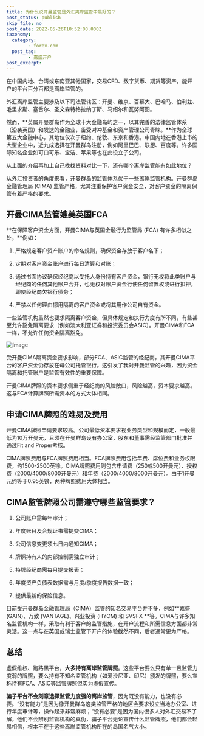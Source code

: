 ```yaml
---
title: 为什么说开曼监管是外汇离岸监管中最好的？
post_status: publish
skip_file: no
post_date: 2022-05-26T10:52:00.000Z
taxonomy:
  category:
        - forex-com
  post_tag:
        - 嘉盛开户
post_excerpt: 
---
```

在中国内地、台湾或东南亚其他国家，交易CFD、数字货币、期货等资产，能开户的平台百分百都是离岸监管的。

外汇离岸监管主要涉及以下司法管辖区：开曼、维京、百慕大、巴哈马、伯利兹、毛里求斯、塞舌尔、圣文森特格拉纳丁斯、马绍尔和瓦努阿图。

然而，**英属开曼群岛作为全球十大金融岛屿之一，以其完善的法律监管体系（沿袭英国）和发达的金融业，备受对冲基金和资产管理公司青睐。**作为全球第五大金融中心，其地位仅次于纽约、伦敦、东京和香港。中国内地在香港上市的大型企业中，近九成选择在开曼群岛注册，例如阿里巴巴、联想、百度等。许多国际知名企业如可口可乐、宝洁、苹果等也在此设立子公司。

从上面的介绍再加上自己找找资料对比一下，还有哪个离岸监管能有如此地位？

从外汇投资者的角度来看，开曼群岛的监管体系优于一些离岸监管机构。开曼群岛金融管理局 (CIMA) 监管严格，尤其注重保护客户资金安全，对客户资金的隔离保管有着严格的要求。

## 开曼CIMA监管媲美英国FCA

**在保障客户资金方面，开曼CIMA与英国金融行为监管局 (FCA) 有许多相似之处，**例如：

1. 严格规定客户资产账户的命名规则，确保资金存放于客户名下；

1. 定期对客户资金账户进行每日清算和对账；

1. 通过书面协议确保经纪商以受托人身份持有客户资金，银行无权将此类账户与经纪商的任何其他账户合并，也无权对账户资金行使任何留置权或进行扣押，即使经纪商欠银行债务；

1. 严禁以任何理由挪用隔离的客户资金或将其用作公司自有资金。

一些监管机构虽然也要求隔离客户资金，但具体规定和执行力度有所不同，有些甚至允许豁免隔离要求（例如澳大利亚证券和投资委员会ASIC）。开曼CIMA和FCA一样，不允许任何资金隔离豁免。

![Image](https://prod-files-secure.s3.us-west-2.amazonaws.com/39ed1227-6d7d-4570-be36-9ccd4a2c4241/bd849744-3fcb-4a37-8312-357962c8f065/image.png?X-Amz-Algorithm=AWS4-HMAC-SHA256&X-Amz-Content-Sha256=UNSIGNED-PAYLOAD&X-Amz-Credential=ASIAZI2LB4667H2KLYGY%2F20250705%2Fus-west-2%2Fs3%2Faws4_request&X-Amz-Date=20250705T041338Z&X-Amz-Expires=3600&X-Amz-Security-Token=IQoJb3JpZ2luX2VjEDEaCXVzLXdlc3QtMiJIMEYCIQCv9wjVxeKh4uf%2FGC5wL%2BvRU2xUrebqFql%2F%2B9eNPOyIUQIhAKn0icRn1PK4r0R1xawt5j%2FbHUxuNbjGTmA9Z3SKI5%2F1Kv8DCDoQABoMNjM3NDIzMTgzODA1IgzkPKF%2BYkGFZu%2BwwF8q3AMpOhrgp4wNGgvx0l2Q3O%2FWUiBeyMjreifpeCnBZgCPe77qLfCE3e0ezbWyIuFydoKlyRfIDpYhC6g7VziaWQepeIajx8T40xXQKkEvdAw10YJWDh%2F7ca8T%2FEOV2yrU3olDPrEvHEpBgir24cj30HrLzGdvrOUdE9v7OyuZdJg9Op%2BzpqQ5%2FcP1oCognMppfAEeU5wb1L%2FxHMi1I9%2FVCkVY7xm6O4dYTKFJTtiG6iGBqi2fg3aYighe1tnZSs68U0Y2UkU3LfQusS3g4aGbpMb1YrZX9ppd29%2FgK%2FiBpwy50BKngORhzJmpjEZZrWdhDovcfJxiag%2FRK0q8AVynUduQu5gYOeOupgYnoCEIvJ9q1fzmoUEx2sz66n71FTl30KK%2FoTug7iebgum5EFfbdoI6XNUQ8FHamo%2FQNHDtJcxAcd7GuKgy36DH2eVsdh98Chh9MBhaHSAQI5ln9JSo5ycCsqMiSs88jsOl9RSY9j1CU1pavV2UJAiHbWhEKOgqZxoxV7%2FM4EAuabxH4Q7qxGMlnnDHuev9iXK5fn8deqAChaMivBgjX%2FsmtiVQaYii6Ykr1exqVZmhMOUrpmEYkRaLTLqAtmscBb3kPRhrhU%2FTVFzcrvRWTHxLqMdxZTCl56HDBjqkAWBYvMBcVAMATQE27lL0q%2BE4nTgpxIRT%2F%2BWY6MhWyT8IQinfjUCsBSMBiM6VNS3faap1Rkl2jA7%2BHnzOYzY%2BqndMgogPVLZIMt6a4jNN70u1lWxqIJofO5tTX3nG96RnFrBcwHb%2Bj8YMe9NP4TaYzTkS%2BPvO5iExn2Md2E1%2FxUGIr3O1BhBeklQn%2BuEAzvmSlbztslpd%2BzJzFn7onBWv%2BYjbVwUY&X-Amz-Signature=7870459f9b538ad3559dbcc434197a60abd896c39726c91e90c6a69fece8461b&X-Amz-SignedHeaders=host&x-amz-checksum-mode=ENABLED&x-id=GetObject)

受开曼CIMA隔离资金要求影响，部分FCA、ASIC监管的经纪商，其开曼CIMA平台的客户资金仍存放在母公司托管银行。这引发了我对开曼监管的兴趣，因为资金隔离和托管账户是监管有效性的重要保障。

开曼CIMA牌照的资本要求侧重于经纪商的风险敞口，风险越高，资本要求越高。这与FCA计算牌照所需资本的方式大体相同。

## **申请CIMA牌照的难易及费用**

开曼CIMA牌照申请要求较高。公司最低资本要求视业务类型和规模而定，一般最低为10万开曼元，且须在开曼群岛设有办公室，股东和董事需经监管部门批准并通过Fit and Proper考核。

CIMA牌照费用与FCA牌照费用相当。FCA牌照费用包括年费、席位费和业务权限费，约1500-2500英镑。CIMA牌照费用则包含申请费（250或500开曼元）、授权费（2000/4000/8000开曼元）和年费（2000/4000/8000开曼元）。由于1开曼元约等于0.95英镑，两种牌照费用大体相当。

## CIMA监管牌照公司需遵守哪些监管要求？

1. 公司账户需每年审计；

1. 年度账目及合规证书需提交CIMA；

1. 公司信息变更须七日内通知CIMA；

1. 牌照持有人的内部控制需独立审计；

1. 持牌经纪商需每月提交报表；

1. 年度资产负债表数据需与月度/季度报告数据一致；

1. 提供最新的保险信息。

目前受开曼群岛金融管理局（CIMA）监管的知名交易平台并不多，例如**嘉盛 (GAIN)、万致 (VANTAGE)、兴业投资 (HYCM) 和 SVSFX **等。CIMA与许多知名监管机构一样，采取有利于客户的监管措施，在开户流程和所需信息方面都非常灵活。这一点与在英国或瑞士监管下开户的体验截然不同，后者通常更为严格。

## 总结

虚假维权、跑路黑平台，**大多持有离岸监管牌照**。这些平台要么只有单一且监管力度弱的牌照，要么持有不知名监管机构（如爱沙尼亚、印尼）颁发的牌照，要么宣称持有FCA、ASIC等监管牌照但实为虚假宣传。

**骗子平台不会刻意选择监管力度强的离岸监管**，因为既没有能力，也没有必要。“没有能力”是因为像开曼群岛这类监管严格的地区会要求设立当地办公室、进行年度审计等，操作起来非常麻烦；“没有必要”是因为国内很多人对外汇交易不了解，他们不会辨别监管机构的真伪，骗子平台无论宣传什么监管牌照，他们都会轻易相信，根本不在乎这些离岸监管机构所在的岛国名气大小。